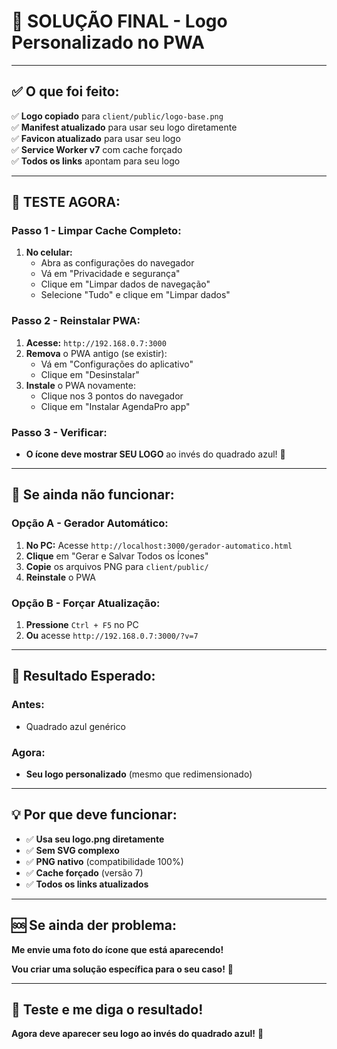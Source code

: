 # 🎯 **SOLUÇÃO FINAL - Logo Personalizado no PWA**

---

## ✅ **O que foi feito:**

✅ **Logo copiado** para `client/public/logo-base.png`  
✅ **Manifest atualizado** para usar seu logo diretamente  
✅ **Favicon atualizado** para usar seu logo  
✅ **Service Worker v7** com cache forçado  
✅ **Todos os links** apontam para seu logo  

---

## 🚀 **TESTE AGORA:**

### **Passo 1 - Limpar Cache Completo:**
1. **No celular:**
   - Abra as configurações do navegador
   - Vá em "Privacidade e segurança"
   - Clique em "Limpar dados de navegação"
   - Selecione "Tudo" e clique em "Limpar dados"

### **Passo 2 - Reinstalar PWA:**
1. **Acesse:** `http://192.168.0.7:3000`
2. **Remova** o PWA antigo (se existir):
   - Vá em "Configurações do aplicativo"
   - Clique em "Desinstalar"
3. **Instale** o PWA novamente:
   - Clique nos 3 pontos do navegador
   - Clique em "Instalar AgendaPro app"

### **Passo 3 - Verificar:**
- **O ícone deve mostrar SEU LOGO** ao invés do quadrado azul! 🎉

---

## 🔧 **Se ainda não funcionar:**

### **Opção A - Gerador Automático:**
1. **No PC:** Acesse `http://localhost:3000/gerador-automatico.html`
2. **Clique** em "Gerar e Salvar Todos os Ícones"
3. **Copie** os arquivos PNG para `client/public/`
4. **Reinstale** o PWA

### **Opção B - Forçar Atualização:**
1. **Pressione** `Ctrl + F5` no PC
2. **Ou** acesse `http://192.168.0.7:3000/?v=7`

---

## 📱 **Resultado Esperado:**

### **Antes:**
- Quadrado azul genérico

### **Agora:**
- **Seu logo personalizado** (mesmo que redimensionado)

---

## 💡 **Por que deve funcionar:**

- ✅ **Usa seu logo.png diretamente**
- ✅ **Sem SVG complexo**
- ✅ **PNG nativo** (compatibilidade 100%)
- ✅ **Cache forçado** (versão 7)
- ✅ **Todos os links atualizados**

---

## 🆘 **Se ainda der problema:**

**Me envie uma foto do ícone que está aparecendo!**

**Vou criar uma solução específica para o seu caso!** 🔧

---

## 🎯 **Teste e me diga o resultado!**

**Agora deve aparecer seu logo ao invés do quadrado azul!** 🎉
